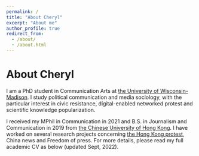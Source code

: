 ```yaml
---
permalink: /
title: "About Cheryl"
excerpt: "About me"
author_profile: true
redirect_from: 
  - /about/
  - /about.html
---
```


About Cheryl
======
I am a PhD student in Communication Arts at [the University of Wisconsin-Madison](https://commarts.wisc.edu/). I study political communication and media sociology, with the particular interest in civic resistance, digital-enabled networked protest and scientific knowledge popularization. 

I received my MPhil in Communication in 2021 and B.S. in Journalism and Communication in 2019 from [the Chinese University of Hong Kong](http://www.com.cuhk.edu.hk/zh-TW/). I have worked on several research projects concerning [the Hong Kong protest](https://sites.google.com/view/antielabsurvey-eng), China news and Freedom of press. For more details, please read my full academic CV as below (updated Sept, 2022).
